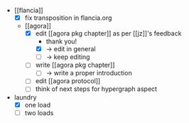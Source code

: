 - [[flancia]]
  - [x] fix transposition in flancia.org
  - [[agora]]
    - [x] edit [[agora pkg chapter]] as per [[jz]]'s feedback
      - thank you!
      - [x] -> edit in general
      - [ ] -> keep editing
    - [ ] write [[agora pkg chapter]]
      - [ ] -> write a proper introduction
    - [ ] edit [[agora protocol]]
    - [ ] think of next steps for hypergraph aspect
- laundry
  - [x] one load
  - [ ] two loads
